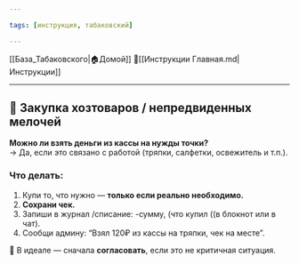 ```yaml
---

tags: [инструкция, табаковский]

---
```


[[База_Табаковского|🏠Домой]]
📁[[Инструкции Главная.md|Инструкции]]

---

## 🧾 Закупка хозтоваров / непредвиденных мелочей

**Можно ли взять деньги из кассы на нужды точки?**  
→ Да, если это связано с работой (тряпки, салфетки, освежитель и т.п.).

### Что делать:

1. Купи то, что нужно — **только если реально необходимо.**
2. **Сохрани чек.**
3. Запиши в журнал /списание: -сумму, (что купил ((в блокнот или в чат).
4. Сообщи админу: “Взял 120₽ из кассы на тряпки, чек на месте”.

📌 В идеале — сначала **согласовать**, если это не критичная ситуация.
